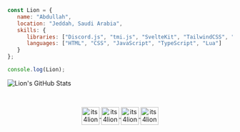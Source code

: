 ```js
const Lion = {
   name: "Abdullah",
   location: "Jeddah, Saudi Arabia",
   skills: {
      libraries: ["Discord.js", "tmi.js", "SvelteKit", "TailwindCSS", "QBCore", "Qbox"],
      languages: ["HTML", "CSS", "JavaScript", "TypeScript", "Lua"]
   }
};

console.log(Lion);
```

![Lion's GitHub Stats](https://github-readme-stats.vercel.app/api?username=i6h&show_icons=true&theme=dark)

<br>
<p align="center">
  <a href="https://x.com/its4lion" target="_blank">
    <img align="center" src="https://simpleicons.org/icons/x.svg" alt="its4lion" height="40" width="40" />
  </a>
  <a href="https://instagram.com/its4lion" target="_blank">
    <img align="center" src="https://cdn.jsdelivr.net/npm/simple-icons@3.13.0/icons/instagram.svg" alt="its4lion" height="40" width="40" />
  </a>
  <a href="https://twitch.tv/its4lion" target="_blank">
    <img align="center" src="https://cdn.jsdelivr.net/npm/simple-icons@3.13.0/icons/twitch.svg" alt="its4lion" height="40" width="40" />
  </a>
  <a href="https://discord.com/users/320015606071951360" target="_blank">
    <img align="center" src="https://cdn.jsdelivr.net/npm/simple-icons@3.13.0/icons/discord.svg" alt="its4lion" height="40" width="40" />
  </a>
</p>
